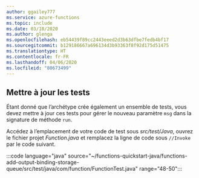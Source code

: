 ```yaml
---
author: ggailey777
ms.service: azure-functions
ms.topic: include
ms.date: 03/18/2020
ms.author: glenga
ms.openlocfilehash: eb54439f89cc2443eeed2d3b63dfbe7fedb4bf17
ms.sourcegitcommit: b129186667a696134d3b93363f8f92d175d51475
ms.translationtype: HT
ms.contentlocale: fr-FR
ms.lasthandoff: 04/06/2020
ms.locfileid: "80673499"
---
```

## <a name="update-the-tests"></a>Mettre à jour les tests

Étant donné que l’archétype crée également un ensemble de tests, vous devez mettre à jour ces tests pour gérer le nouveau paramètre `msg` dans la signature de méthode `run`.  

Accédez à l’emplacement de votre code de test sous _src/test/Java_, ouvrez le fichier projet *Function.java* et remplacez la ligne de code sous `//Invoke` par le code suivant.

:::code language="java" source="~/functions-quickstart-java/functions-add-output-binding-storage-queue/src/test/java/com/function/FunctionTest.java" range="48-50":::
